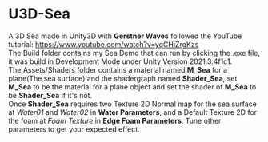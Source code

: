 # U3D-Sea
A 3D Sea made in Unity3D with **Gerstner Waves** followed the YouTube tutorial: https://www.youtube.com/watch?v=yqCHiZrgKzs  
The Build folder contains my Sea Demo that can run by clicking the .exe file, it was build in Development Mode under Unity Version 2021.3.4f1c1.  
The Assets/Shaders folder contains a material named **M_Sea** for a plane(The sea surface) and the shadergraph named **Shader_Sea**, set **M_Sea** to be the material for a plane object and set the shader of **M_Sea** to be **Shader_Sea** if it's not.  
Once **Shader_Sea** requires two Texture 2D Normal map for the sea surface at *Water01* and *Water02* in **Water Parameters**, and a Default Texture 2D for the foam at *Foam Texture* in **Edge Foam Parameters**. Tune other parameters to get your expected effect.

